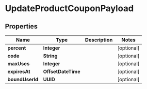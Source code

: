 

# UpdateProductCouponPayload


## Properties

Name | Type | Description | Notes
------------ | ------------- | ------------- | -------------
**percent** | **Integer** |  |  [optional]
**code** | **String** |  |  [optional]
**maxUses** | **Integer** |  |  [optional]
**expiresAt** | **OffsetDateTime** |  |  [optional]
**boundUserId** | **UUID** |  |  [optional]



